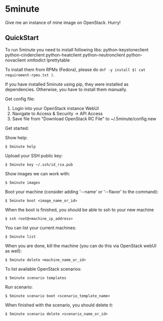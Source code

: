 5minute
=======

Give me an instance of mine image on OpenStack. Hurry!

QuickStart
----------

To run 5minute you need to install following libs:
    python-keystoneclient
    python-cinderclient
    python-heatclient
    python-neutronclient
    python-novaclient
    xmltodict
    lprettytable

To install them from RPMs (Fedora), please do `dnf -y install $( cat requirement-rpms.txt )`.

If you have installed 5minute using pip, they were installed as dependencies. Otherwise, you have to install them manually.

Get config file:

  1. Login into your OpenStack instance WebUI
  2. Navigate to Access & Security -> API Access
  3. Save file from "Download OpenStack RC File" to ~/.5minute/config.new

Get started:

  Show help:

    $ 5minute help

  Upload your SSH public key:

    $ 5minute key ~/.ssh/id_rsa.pub

  Show images we can work with:

    $ 5minute images

  Boot your machine (consider adding '--name' or '--flavor' to the command):

    $ 5minute boot <image_name_or_id>

  When the boot is finished, you should be able to ssh to your new machine

    $ ssh root@<machine_ip_address>

  You can list your current machines:

    $ 5minute list

  When you are done, kill the machine (you can do this via OpenStack webUI as well):

    $ 5minute delete <machine_name_or_id>

  To list available OpenStack scenarios:

    $ 5minute scenario templates

  Run scenario:

    $ 5minute scenario boot <scenario_template_name>

  When finished with the scenario, you should delete it:

    $ 5minute scenario delete <scenario_name_or_id>
